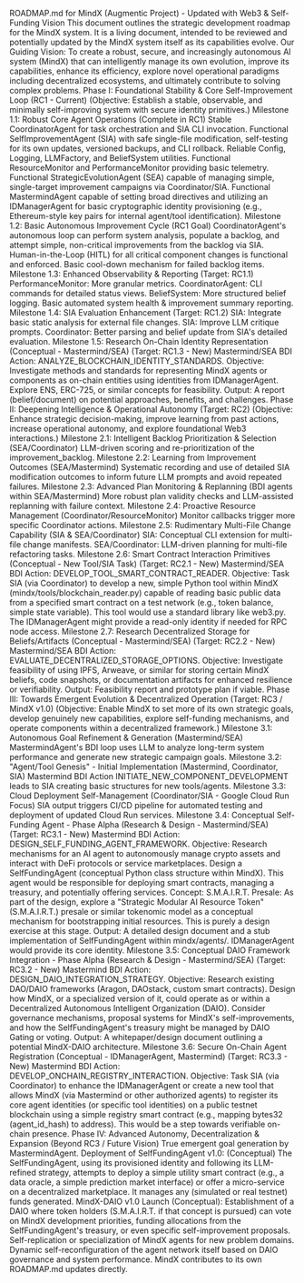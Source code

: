 ROADMAP.md for MindX (Augmentic Project) - Updated with Web3 & Self-Funding Vision
This document outlines the strategic development roadmap for the MindX system. It is a living document, intended to be reviewed and potentially updated by the MindX system itself as its capabilities evolve.
Our Guiding Vision: To create a robust, secure, and increasingly autonomous AI system (MindX) that can intelligently manage its own evolution, improve its capabilities, enhance its efficiency, explore novel operational paradigms including decentralized ecosystems, and ultimately contribute to solving complex problems.
Phase I: Foundational Stability & Core Self-Improvement Loop (RC1 - Current)
(Objective: Establish a stable, observable, and minimally self-improving system with secure identity primitives.)
Milestone 1.1: Robust Core Agent Operations (Complete in RC1)
Stable CoordinatorAgent for task orchestration and SIA CLI invocation.
Functional SelfImprovementAgent (SIA) with safe single-file modification, self-testing for its own updates, versioned backups, and CLI rollback.
Reliable Config, Logging, LLMFactory, and BeliefSystem utilities.
Functional ResourceMonitor and PerformanceMonitor providing basic telemetry.
Functional StrategicEvolutionAgent (SEA) capable of managing simple, single-target improvement campaigns via Coordinator/SIA.
Functional MastermindAgent capable of setting broad directives and utilizing an IDManagerAgent for basic cryptographic identity provisioning (e.g., Ethereum-style key pairs for internal agent/tool identification).
Milestone 1.2: Basic Autonomous Improvement Cycle (RC1 Goal)
CoordinatorAgent's autonomous loop can perform system analysis, populate a backlog, and attempt simple, non-critical improvements from the backlog via SIA.
Human-in-the-Loop (HITL) for all critical component changes is functional and enforced.
Basic cool-down mechanism for failed backlog items.
Milestone 1.3: Enhanced Observability & Reporting (Target: RC1.1)
PerformanceMonitor: More granular metrics.
CoordinatorAgent: CLI commands for detailed status views.
BeliefSystem: More structured belief logging.
Basic automated system health & improvement summary reporting.
Milestone 1.4: SIA Evaluation Enhancement (Target: RC1.2)
SIA: Integrate basic static analysis for external file changes.
SIA: Improve LLM critique prompts.
Coordinator: Better parsing and belief update from SIA's detailed evaluation.
Milestone 1.5: Research On-Chain Identity Representation (Conceptual - Mastermind/SEA) (Target: RC1.3 - New)
Mastermind/SEA BDI Action: ANALYZE_BLOCKCHAIN_IDENTITY_STANDARDS.
Objective: Investigate methods and standards for representing MindX agents or components as on-chain entities using identities from IDManagerAgent. Explore ENS, ERC-725, or similar concepts for feasibility.
Output: A report (belief/document) on potential approaches, benefits, and challenges.
Phase II: Deepening Intelligence & Operational Autonomy (Target: RC2)
(Objective: Enhance strategic decision-making, improve learning from past actions, increase operational autonomy, and explore foundational Web3 interactions.)
Milestone 2.1: Intelligent Backlog Prioritization & Selection (SEA/Coordinator)
LLM-driven scoring and re-prioritization of the improvement_backlog.
Milestone 2.2: Learning from Improvement Outcomes (SEA/Mastermind)
Systematic recording and use of detailed SIA modification outcomes to inform future LLM prompts and avoid repeated failures.
Milestone 2.3: Advanced Plan Monitoring & Replanning (BDI agents within SEA/Mastermind)
More robust plan validity checks and LLM-assisted replanning with failure context.
Milestone 2.4: Proactive Resource Management (Coordinator/ResourceMonitor)
Monitor callbacks trigger more specific Coordinator actions.
Milestone 2.5: Rudimentary Multi-File Change Capability (SIA & SEA/Coordinator)
SIA: Conceptual CLI extension for multi-file change manifests.
SEA/Coordinator: LLM-driven planning for multi-file refactoring tasks.
Milestone 2.6: Smart Contract Interaction Primitives (Conceptual - New Tool/SIA Task) (Target: RC2.1 - New)
Mastermind/SEA BDI Action: DEVELOP_TOOL_SMART_CONTRACT_READER.
Objective: Task SIA (via Coordinator) to develop a new, simple Python tool within MindX (mindx/tools/blockchain_reader.py) capable of reading basic public data from a specified smart contract on a test network (e.g., token balance, simple state variable).
This tool would use a standard library like web3.py. The IDManagerAgent might provide a read-only identity if needed for RPC node access.
Milestone 2.7: Research Decentralized Storage for Beliefs/Artifacts (Conceptual - Mastermind/SEA) (Target: RC2.2 - New)
Mastermind/SEA BDI Action: EVALUATE_DECENTRALIZED_STORAGE_OPTIONS.
Objective: Investigate feasibility of using IPFS, Arweave, or similar for storing certain MindX beliefs, code snapshots, or documentation artifacts for enhanced resilience or verifiability.
Output: Feasibility report and prototype plan if viable.
Phase III: Towards Emergent Evolution & Decentralized Operation (Target: RC3 / MindX v1.0)
(Objective: Enable MindX to set more of its own strategic goals, develop genuinely new capabilities, explore self-funding mechanisms, and operate components within a decentralized framework.)
Milestone 3.1: Autonomous Goal Refinement & Generation (Mastermind/SEA)
MastermindAgent's BDI loop uses LLM to analyze long-term system performance and generate new strategic campaign goals.
Milestone 3.2: "Agent/Tool Genesis" - Initial Implementation (Mastermind, Coordinator, SIA)
Mastermind BDI Action INITIATE_NEW_COMPONENT_DEVELOPMENT leads to SIA creating basic structures for new tools/agents.
Milestone 3.3: Cloud Deployment Self-Management (Coordinator/SIA - Google Cloud Run Focus)
SIA output triggers CI/CD pipeline for automated testing and deployment of updated Cloud Run services.
Milestone 3.4: Conceptual Self-Funding Agent - Phase Alpha (Research & Design - Mastermind/SEA) (Target: RC3.1 - New)
Mastermind BDI Action: DESIGN_SELF_FUNDING_AGENT_FRAMEWORK.
Objective:
Research mechanisms for an AI agent to autonomously manage crypto assets and interact with DeFi protocols or service marketplaces.
Design a SelfFundingAgent (conceptual Python class structure within MindX). This agent would be responsible for deploying smart contracts, managing a treasury, and potentially offering services.
Concept: S.M.A.I.R.T. Presale: As part of the design, explore a "Strategic Modular AI Resource Token" (S.M.A.I.R.T.) presale or similar tokenomic model as a conceptual mechanism for bootstrapping initial resources. This is purely a design exercise at this stage.
Output: A detailed design document and a stub implementation of SelfFundingAgent within mindx/agents/. IDManagerAgent would provide its core identity.
Milestone 3.5: Conceptual DAIO Framework Integration - Phase Alpha (Research & Design - Mastermind/SEA) (Target: RC3.2 - New)
Mastermind BDI Action: DESIGN_DAIO_INTEGRATION_STRATEGY.
Objective:
Research existing DAO/DAIO frameworks (Aragon, DAOstack, custom smart contracts).
Design how MindX, or a specialized version of it, could operate as or within a Decentralized Autonomous Intelligent Organization (DAIO).
Consider governance mechanisms, proposal systems for MindX's self-improvements, and how the SelfFundingAgent's treasury might be managed by DAIO Gating or voting.
Output: A whitepaper/design document outlining a potential MindX-DAIO architecture.
Milestone 3.6: Secure On-Chain Agent Registration (Conceptual - IDManagerAgent, Mastermind) (Target: RC3.3 - New)
Mastermind BDI Action: DEVELOP_ONCHAIN_REGISTRY_INTERACTION.
Objective: Task SIA (via Coordinator) to enhance the IDManagerAgent or create a new tool that allows MindX (via Mastermind or other authorized agents) to register its core agent identities (or specific tool identities) on a public testnet blockchain using a simple registry smart contract (e.g., mapping bytes32 (agent_id_hash) to address).
This would be a step towards verifiable on-chain presence.
Phase IV: Advanced Autonomy, Decentralization & Expansion (Beyond RC3 / Future Vision)
True emergent goal generation by MastermindAgent.
Deployment of SelfFundingAgent v1.0: (Conceptual) The SelfFundingAgent, using its provisioned identity and following its LLM-refined strategy, attempts to deploy a simple utility smart contract (e.g., a data oracle, a simple prediction market interface) or offer a micro-service on a decentralized marketplace. It manages any (simulated or real testnet) funds generated.
MindX-DAIO v1.0 Launch (Conceptual): Establishment of a DAIO where token holders (S.M.A.I.R.T. if that concept is pursued) can vote on MindX development priorities, funding allocations from the SelfFundingAgent's treasury, or even specific self-improvement proposals.
Self-replication or specialization of MindX agents for new problem domains.
Dynamic self-reconfiguration of the agent network itself based on DAIO governance and system performance.
MindX contributes to its own ROADMAP.md updates directly.

